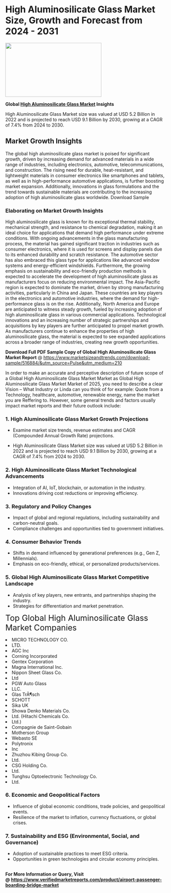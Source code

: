 <H1>High Aluminosilicate Glass Market Size, Growth and Forecast from 2024 - 2031</H1><img class="aligncenter size-medium wp-image-584254" src="https://thirdeyenews.in/wp-content/uploads/2024/09/Global-Market-Research-300x168.jpeg" alt="" width="300" height="168" /><p><strong>Global&nbsp;<a href="https://www.marketsizeandtrends.com/download-sample/516884/&amp;utm_source=Pulse&amp;utm_medium=210">High Aluminosilicate Glass Market</a> Insights</strong></p><p>High Aluminosilicate Glass Market size was valued at USD 5.2 Billion in 2022 and is projected to reach USD 9.1 Billion by 2030, growing at a CAGR of 7.4% from 2024 to 2030.</p><p><h2>Market Growth Insights</h2> The global high aluminosilicate glass market is poised for significant growth, driven by increasing demand for advanced materials in a wide range of industries, including electronics, automotive, telecommunications, and construction. The rising need for durable, heat-resistant, and lightweight materials in consumer electronics like smartphones and tablets, as well as in high-performance automotive applications, is further boosting market expansion. Additionally, innovations in glass formulations and the trend towards sustainable materials are contributing to the increasing adoption of high aluminosilicate glass worldwide. Download Sample <h3>Elaborating on Market Growth Insights</h3> High aluminosilicate glass is known for its exceptional thermal stability, mechanical strength, and resistance to chemical degradation, making it an ideal choice for applications that demand high performance under extreme conditions. With ongoing advancements in the glass manufacturing process, the material has gained significant traction in industries such as consumer electronics, where it is used for screens and display panels due to its enhanced durability and scratch resistance. The automotive sector has also embraced this glass type for applications like advanced window systems and energy-efficient windshields. Furthermore, the growing emphasis on sustainability and eco-friendly production methods is expected to accelerate the development of high aluminosilicate glass as manufacturers focus on reducing environmental impact. The Asia-Pacific region is expected to dominate the market, driven by strong manufacturing activities, particularly in China and Japan. These countries are key players in the electronics and automotive industries, where the demand for high-performance glass is on the rise. Additionally, North America and Europe are anticipated to witness steady growth, fueled by increasing adoption of high aluminosilicate glass in various commercial applications. Technological innovations and an increasing number of strategic partnerships and acquisitions by key players are further anticipated to propel market growth. As manufacturers continue to enhance the properties of high aluminosilicate glass, the material is expected to see expanded applications across a broader range of industries, creating new growth opportunities. </p><p><span class=""><strong>Download Full PDF Sample Copy of Global High Aluminosilicate Glass Market Report</strong> @ <a href="https://www.marketsizeandtrends.com/download-sample/516884/&amp;utm_source=Pulse&amp;utm_medium=210" target="_blank">https://www.marketsizeandtrends.com/download-sample/516884/&amp;utm_source=Pulse&amp;utm_medium=210</a></span></p><p>In order to make an accurate and perceptive description of future scope of a Global&nbsp;High Aluminosilicate Glass Market Market as Global&nbsp;High Aluminosilicate Glass Market Market of 2025, you need to describe a clear Vision &ndash; What Industry or Linda can you think of for example: Quote from a Technology, healthcare, automotive, renewable energy, name the market you are Reffering to. However, some general trends and factors usually impact market reports and their future outlook include:</p><h3>1.&nbsp;<strong>High Aluminosilicate Glass Market Growth Projections</strong></h3><ul><li>Examine market size trends, revenue estimates and CAGR (Compounded Annual Growth Rate) projections.</li><li><p>High Aluminosilicate Glass Market size was valued at USD 5.2 Billion in 2022 and is projected to reach USD 9.1 Billion by 2030, growing at a CAGR of 7.4% from 2024 to 2030.</p></li></ul><h3>2.&nbsp;<strong>High Aluminosilicate Glass Market Technological Advancements</strong></h3><ul><li>Integration of AI, IoT, blockchain, or automation in the industry.</li><li>Innovations driving cost reductions or improving efficiency.</li></ul><h3>3.&nbsp;<strong>Regulatory and Policy Changes</strong></h3><ul><li>Impact of global and regional regulations, including sustainability and carbon-neutral goals.</li><li>Compliance challenges and opportunities tied to government initiatives.</li></ul><h3>4.&nbsp;<strong>Consumer Behavior Trends</strong></h3><ul><li>Shifts in demand influenced by generational preferences (e.g., Gen Z, Millennials).</li><li>Emphasis on eco-friendly, ethical, or personalized products/services.</li></ul><h3>5.&nbsp;<strong>Global High Aluminosilicate Glass Market Competitive Landscape</strong></h3><ul><li>Analysis of key players, new entrants, and partnerships shaping the industry.</li><li>Strategies for differentiation and market penetration.</li></ul><p data-pm-slice="1 1 []"><span style="color: inherit; font-family: inherit; font-size: 25px;">Top Global High Aluminosilicate Glass Market Companies</span></p><div class="" data-test-id=""><p><li>MICRO TECHNOLOGY CO.</li><li>LTD.</li><li> AGC Inc</li><li> Corning Incorporated</li><li> Gentex Corporation</li><li> Magna International Inc.</li><li> Nippon Sheet Glass Co.</li><li> Ltd</li><li> PGW Auto Glass</li><li> LLC.</li><li> Glas TrÃ¶sch</li><li> SCHOTT</li><li> Sika UK</li><li> Showa Denko Materials Co.</li><li> Ltd. (Hitachi Chemicals Co.</li><li> Ltd.)</li><li> Compagnie de Saint-Gobain</li><li> Motherson Group</li><li> Webasto SE</li><li> Polytronix</li><li> Inc</li><li> Zhuzhou Kibing Group Co.</li><li> Ltd.</li><li> CSG Holding Co.</li><li>Ltd.</li><li> Tunghsu Optoelectronic Technology Co.</li><li>Ltd.</li></p></div><h3>6.&nbsp;<strong>Economic and Geopolitical Factors</strong></h3><ul><li>Influence of global economic conditions, trade policies, and geopolitical events.</li><li>Resilience of the market to inflation, currency fluctuations, or global crises.</li></ul><h3>7.&nbsp;<strong>Sustainability and ESG (Environmental, Social, and Governance)</strong></h3><ul><li>Adoption of sustainable practices to meet ESG criteria.</li><li>Opportunities in green technologies and circular economy principles.</li></ul><h2><strong style="font-size: 14px;">For More Information or Query, Visit @&nbsp;</strong><a style="background-color: #ffffff; font-size: 14px;" href="https://www.marketsizeandtrends.com/report/high-aluminosilicate-glass-market/" target="_blank">https://www.verifiedmarketreports.com/product/airport-passenger-boarding-bridge-market</a></h2>
